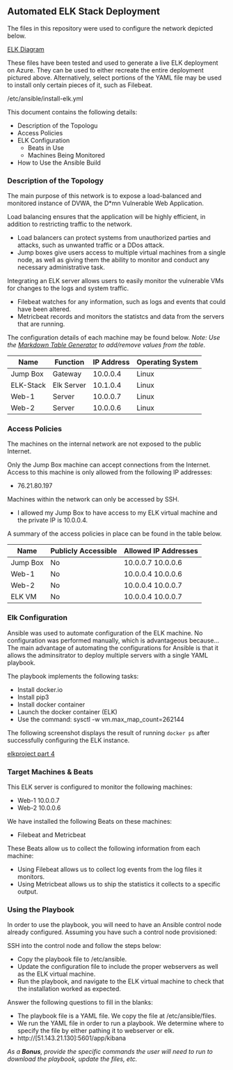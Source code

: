 ## Automated ELK Stack Deployment

The files in this repository were used to configure the network depicted below.

[ELK Diagram](https://user-images.githubusercontent.com/89557963/145701277-c0e608eb-8650-4207-b4bc-ade677265a54.png)


These files have been tested and used to generate a live ELK deployment on Azure. They can be used to either recreate the entire deployment pictured above. Alternatively, select portions of the YAML file may be used to install only certain pieces of it, such as Filebeat.

  /etc/ansible/install-elk.yml

This document contains the following details:
- Description of the Topologu
- Access Policies
- ELK Configuration
  - Beats in Use
  - Machines Being Monitored
- How to Use the Ansible Build


### Description of the Topology

The main purpose of this network is to expose a load-balanced and monitored instance of DVWA, the D*mn Vulnerable Web Application.

Load balancing ensures that the application will be highly efficient, in addition to restricting traffic to the network.
- Load balancers can protect systems from unauthorized parties and attacks, such as unwanted traffic or a DDos attack.
- Jump boxes give users access to multiple virtual machines from a single node, as well as giving them the ability to monitor and conduct any necessary administrative task.

Integrating an ELK server allows users to easily monitor the vulnerable VMs for changes to the logs and system traffic.
- Filebeat watches for any information, such as logs and events that could have been altered.
- Metricbeat records and monitors the statistcs and data from the servers that are running.

The configuration details of each machine may be found below.
_Note: Use the [Markdown Table Generator](http://www.tablesgenerator.com/markdown_tables) to add/remove values from the table_.

| Name     | Function | IP Address | Operating System |
|----------|----------|------------|------------------|
| Jump Box | Gateway  | 10.0.0.4   | Linux            |
| ELK-Stack|Elk Server| 10.1.0.4   | Linux            |
| Web-1    | Server   | 10.0.0.7   | Linux            |
| Web-2    | Server   | 10.0.0.6   | Linux            |

### Access Policies

The machines on the internal network are not exposed to the public Internet. 

Only the Jump Box machine can accept connections from the Internet. Access to this machine is only allowed from the following IP addresses:
- 76.21.80.197

Machines within the network can only be accessed by SSH.
- I allowed my Jump Box to have access to my ELK virtual machine and the private IP is 10.0.0.4.

A summary of the access policies in place can be found in the table below.

| Name     | Publicly Accessible | Allowed IP Addresses |
|----------|---------------------|----------------------|
| Jump Box | No                  | 10.0.0.7 10.0.0.6    |
| Web-1    | No                  | 10.0.0.4 10.0.0.6    |
| Web-2    | No                  | 10.0.0.4 10.0.0.7    |
| ELK VM   | No                  | 10.0.0.4 10.0.0.7    |

### Elk Configuration

Ansible was used to automate configuration of the ELK machine. No configuration was performed manually, which is advantageous because...
The main advantage of automating the configurations for Ansible is that it allows the adminsitrator to deploy multiple servers with a single YAML playbook.

The playbook implements the following tasks:
- Install docker.io
- Install pip3
- Install docker container
- Launch the docker container (ELK)
- Use the command: sysctl -w vm.max_map_count=262144

The following screenshot displays the result of running `docker ps` after successfully configuring the ELK instance.

[elkproject part 4](https://user-images.githubusercontent.com/89557963/145701306-0227bb51-405e-4083-bdbb-9e9997c4b642.png)


### Target Machines & Beats
This ELK server is configured to monitor the following machines:
- Web-1 10.0.0.7
- Web-2 10.0.0.6

We have installed the following Beats on these machines:
- Filebeat and Metricbeat

These Beats allow us to collect the following information from each machine:
- Using Filebeat allows us to collect log events from the log files it monitors.
- Using Metricbeat allows us to ship the statistics it collects to a specific output.

### Using the Playbook
In order to use the playbook, you will need to have an Ansible control node already configured. Assuming you have such a control node provisioned: 

SSH into the control node and follow the steps below:
- Copy the playbook file to /etc/ansible.
- Update the configuration file to include the proper webservers as well as the ELK virtual machine.
- Run the playbook, and navigate to the ELK virtual machine to check that the installation worked as expected.

Answer the following questions to fill in the blanks:
- The playbook file is a YAML file. We copy the file at /etc/ansible/files.
- We run the YAML file in order to run a playbook. We determine where to specify the file by either pathing it to webserver or elk.
- http://[51.143.21.130]:5601/app/kibana

_As a **Bonus**, provide the specific commands the user will need to run to download the playbook, update the files, etc._

